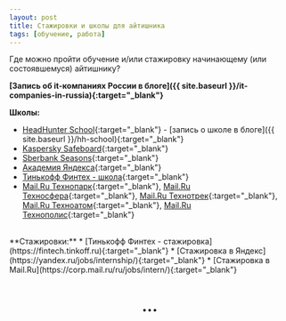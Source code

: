 ```yaml
---
layout: post 
title: Стажировки и школы для айтишника
tags: [обучение, работа]
---
```


Где можно пройти обучение и/или стажировку начинающему (или состоявшемуся) айтишнику?

<!--more-->
**[Запись об it-компаниях России в блоге]({{ site.baseurl }}/it-companies-in-russia){:target="_blank"}**
<br/>

**Школы:** 
* [HeadHunter School](https://school.hh.ru){:target="_blank"} - [запись о школе в блоге]({{ site.baseurl }}/hh-school){:target="_blank"}
* [Kaspersky Safeboard](https://safeboard.kaspersky.ru/){:target="_blank"}
* [Sberbank Seasons](http://sberseasons.ru){:target="_blank"}
* [Академия Яндекса](https://academy.yandex.ru){:target="_blank"}
* [Тинькофф Финтех - школа](https://fintech.tinkoff.ru){:target="_blank"}
* [Mail.Ru Технопарк](https://park.mail.ru/pages/index/){:target="_blank"}, [Mail.Ru Техносфера](https://sphere.mail.ru/pages/index/){:target="_blank"}, [Mail.Ru Технотрек](https://track.mail.ru/pages/index/){:target="_blank"}, [Mail.Ru Техноатом](https://atom.mail.ru/pages/index/){:target="_blank"}, [Mail.Ru Технополис](https://polis.mail.ru/pages/index/){:target="_blank"}

<br/>
**Стажировки:**
* [Тинькофф Финтех - стажировка](https://fintech.tinkoff.ru){:target="_blank"}
* [Стажировка в Яндекс](https://yandex.ru/jobs/internship/){:target="_blank"}
* [Стажировка в Mail.Ru](https://corp.mail.ru/ru/jobs/intern/){:target="_blank"}

<h1 style="text-align: center;">...</h1>